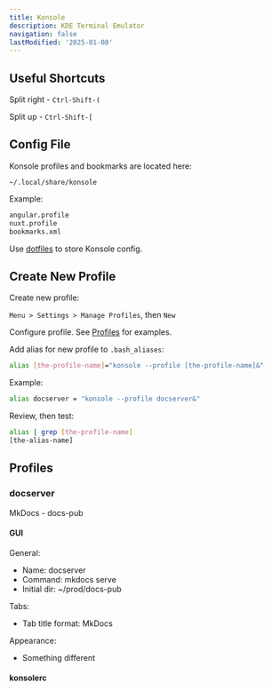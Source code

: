 ```yaml
---
title: Konsole
description: KDE Terminal Emulator
navigation: false 
lastModified: '2025-01-08'
---
```


## Useful Shortcuts

Split right -  `Ctrl-Shift-(`


Split up    - `Ctrl-Shift-[`


## Config File

Konsole profiles and bookmarks are located here:

```~/.local/share/konsole```

Example:

```bash
angular.profile
nuxt.profile
bookmarks.xml
```

Use [dotfiles](https://github.com/annebrown/dotfiles) to store Konsole config.

## Create New Profile

Create new profile:

`Menu > Settings > Manage Profiles`, then `New`

Configure profile.  See [Profiles](#profiles) for examples.

Add alias for new profile to `.bash_aliases`:

```bash
alias [the-profile-name]="konsole --profile [the-profile-name]&"
```

Example:

```bash
alias docserver = "konsole --profile docserver&"
```

Review, then test:

```bash
alias | grep [the-profile-name]
[the-alias-name]
```

## Profiles

### docserver

MkDocs - docs-pub

#### GUI

General:

- Name: docserver
- Command: mkdocs serve
- Initial dir: ~/prod/docs-pub

Tabs:

- Tab title format: MkDocs

Appearance:

- Something different

#### konsolerc
